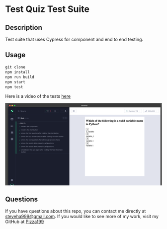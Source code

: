 # Test Quiz Test Suite

## Description

Test suite that uses Cypress for component and end to end testing. 

## Usage

```
git clone
npm install
npm run build
npm start
npm test
```

Here is a video of the tests [here](https://drive.google.com/file/d/1P0STRN9CCRZCgh9YjYzysJu4nIMsXb7L/view?usp=drive_link) 

![Screenshot](Screenshot.png)

## Questions

If you have questions about this repo, you can contact me directly at [steveha999@gmail.com](steveha999@gmail.com). If you would like to see more of my work, visit my GitHub at [Pizza199](https://github.com/Pizza199/Tech-Quiz-Test-Suite.git)
